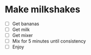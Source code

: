 # Make milkshakes

- [ ] Get bananas
- [ ] Get milk
- [ ] Get mixer
- [ ] Mix for 5 minutes until consistency
- [ ] Enjoy